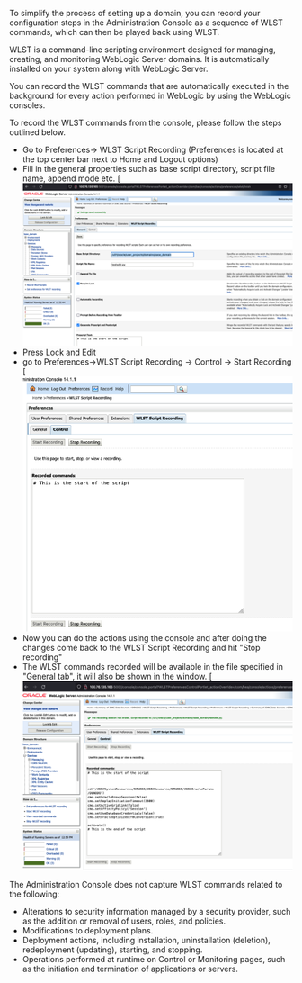 To simplify the process of setting up a domain, you can record your configuration steps in the Administration Console as a sequence of WLST commands, which can then be played back using WLST.

WLST is a command-line scripting environment designed for managing, creating, and monitoring WebLogic Server domains. It is automatically installed on your system along with WebLogic Server.


You can record the WLST commands that are automatically executed in the background for every action performed in WebLogic by using the WebLogic consoles.

To record the WLST commands from the console, please follow the steps outlined below.


* Go to Preferences→ WLST Script Recording (Preferences is located at the top center bar next to Home and Logout options)
* Fill in the general properties such as base script directory, script file name, append mode etc.
[![general properties](https://github.com/cvranjith/cvranjith.github.io/blob/main/imgs/wlst-1.png?raw=true)
* Press Lock and Edit
* go to Preferences→WLST Script Recording → Control → Start Recording
[![general properties](https://github.com/cvranjith/cvranjith.github.io/blob/main/imgs/wlst-2.png?raw=true)
* Now you can do the actions using the console and after doing the changes come back to the WLST Script Recording and hit "Stop recording"
* The WLST commands recorded will be available in the file specified in "General tab", it will also be shown in the window.
[![general properties](https://github.com/cvranjith/cvranjith.github.io/blob/main/imgs/wlst-3.png?raw=true)

The Administration Console does not capture WLST commands related to the following:

- Alterations to security information managed by a security provider, such as the addition or removal of users, roles, and policies.
- Modifications to deployment plans.
- Deployment actions, including installation, uninstallation (deletion), redeployment (updating), starting, and stopping.
- Operations performed at runtime on Control or Monitoring pages, such as the initiation and termination of applications or servers.


